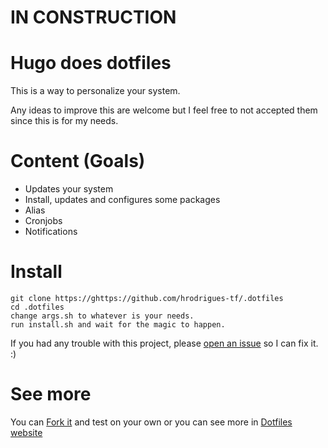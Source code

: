 # IN CONSTRUCTION

# Hugo does dotfiles

This is a way to personalize your system.


Any ideas to improve this are welcome but I feel free to not accepted them since this is for my needs.

# Content (Goals)
* Updates your system
* Install, updates and configures some packages
* Alias
* Cronjobs
* Notifications

# Install

```
git clone https://ghttps://github.com/hrodrigues-tf/.dotfiles
cd .dotfiles
change args.sh to whatever is your needs.
run install.sh and wait for the magic to happen.
```
If you had any trouble with this project, please [open an issue](https://github.com/hrodrigues-tf/.dotfiles/issues) so I can fix it. :)

# See more
You can [Fork it](https://github.com/hrodrigues-tf/.dotfiles/fork) and test on your own or you can see more in [Dotfiles website](https://dotfiles.github.io/)
